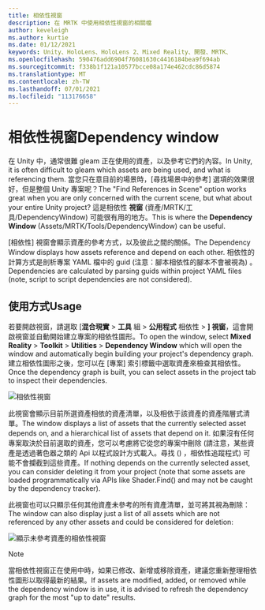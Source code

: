 ```yaml
---
title: 相依性視窗
description: 在 MRTK 中使用相依性視窗的相關檔
author: keveleigh
ms.author: kurtie
ms.date: 01/12/2021
keywords: Unity、HoloLens、HoloLens 2、Mixed Reality、開發、MRTK、
ms.openlocfilehash: 590476add6904f76081630c4416184bea9f694ab
ms.sourcegitcommit: f338b1f121a10577bcce08a174e462cdc86d5874
ms.translationtype: MT
ms.contentlocale: zh-TW
ms.lasthandoff: 07/01/2021
ms.locfileid: "113176658"
---
```

# <a name="dependency-window"></a><span data-ttu-id="09bcc-104">相依性視窗</span><span class="sxs-lookup"><span data-stu-id="09bcc-104">Dependency window</span></span>

<span data-ttu-id="09bcc-105">在 Unity 中，通常很難 gleam 正在使用的資產，以及參考它們的內容。</span><span class="sxs-lookup"><span data-stu-id="09bcc-105">In Unity, it is often difficult to gleam which assets are being used, and what is referencing them.</span></span> <span data-ttu-id="09bcc-106">當您只在意目前的場景時，[尋找場景中的參考] 選項的效果很好，但是整個 Unity 專案呢？</span><span class="sxs-lookup"><span data-stu-id="09bcc-106">The "Find References in Scene" option works great when you are only concerned with the current scene, but what about your entire Unity project?</span></span> <span data-ttu-id="09bcc-107">這是相依性 **視窗** (資產/MRTK/工具/DependencyWindow) 可能很有用的地方。</span><span class="sxs-lookup"><span data-stu-id="09bcc-107">This is where the **Dependency Window** (Assets/MRTK/Tools/DependencyWindow) can be useful.</span></span>

<span data-ttu-id="09bcc-108">[相依性] 視窗會顯示資產的參考方式，以及彼此之間的關係。</span><span class="sxs-lookup"><span data-stu-id="09bcc-108">The Dependency Window displays how assets reference and depend on each other.</span></span> <span data-ttu-id="09bcc-109">相依性的計算方式是剖析專案 YAML 檔中的 guid (注意：腳本相依性的腳本不會被視為) 。</span><span class="sxs-lookup"><span data-stu-id="09bcc-109">Dependencies are calculated by parsing guids within project YAML files (note, script to script dependencies are not considered).</span></span>

## <a name="usage"></a><span data-ttu-id="09bcc-110">使用方式</span><span class="sxs-lookup"><span data-stu-id="09bcc-110">Usage</span></span>

<span data-ttu-id="09bcc-111">若要開啟視窗，請選取 [**混合現實**  >  **工具** 組  >  **公用程式** 相依性  >  **] 視窗**，這會開啟視窗並自動開始建立專案的相依性圖形。</span><span class="sxs-lookup"><span data-stu-id="09bcc-111">To open the window, select **Mixed Reality** > **Toolkit** > **Utilities** > **Dependency Window** which will open the window and automatically begin building your project's dependency graph.</span></span> <span data-ttu-id="09bcc-112">建立相依性圖形之後，您可以在 [專案] 索引標籤中選取資產來檢查其相依性。</span><span class="sxs-lookup"><span data-stu-id="09bcc-112">Once the dependency graph is built, you can select assets in the project tab to inspect their dependencies.</span></span>

![相依性視窗](../images/dependency-window/MRTK_Dependency_Window.png)

<span data-ttu-id="09bcc-114">此視窗會顯示目前所選資產相依的資產清單，以及相依于該資產的資產階層式清單。</span><span class="sxs-lookup"><span data-stu-id="09bcc-114">The window displays a list of assets that the currently selected asset depends on, and a hierarchical list of assets that depend on it.</span></span> <span data-ttu-id="09bcc-115">如果沒有任何專案取決於目前選取的資產，您可以考慮將它從您的專案中刪除 (請注意，某些資產是透過著色器之類的 Api 以程式設計方式載入。尋找 () ，相依性追蹤程式) 可能不會攔截到這些資產。</span><span class="sxs-lookup"><span data-stu-id="09bcc-115">If nothing depends on the currently selected asset, you can consider deleting it from your project (note that some assets are loaded programmatically via APIs like Shader.Find() and may not be caught by the dependency tracker).</span></span>

<span data-ttu-id="09bcc-116">此視窗也可以只顯示任何其他資產未參考的所有資產清單，並可將其視為刪除：</span><span class="sxs-lookup"><span data-stu-id="09bcc-116">The window can also display just a list of all assets which are not referenced by any other assets and could be considered for deletion:</span></span>

![顯示未參考資產的相依性視窗](../images/dependency-window/MRTK_Dependency_Window_Unreferenced.png)

> [!NOTE]
> <span data-ttu-id="09bcc-118">當相依性視窗正在使用中時，如果已修改、新增或移除資產，建議您重新整理相依性圖形以取得最新的結果。</span><span class="sxs-lookup"><span data-stu-id="09bcc-118">If assets are modified, added, or removed while the dependency window is in use, it is advised to refresh the dependency graph for the most "up to date" results.</span></span>
